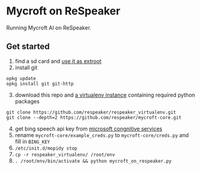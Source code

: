Mycroft on ReSpeaker
====================

Running Mycroft AI on ReSpeaker.

## Get started
1. find a sd card and [use it as extroot](https://github.com/respeaker/get_started_with_respeaker/blob/master/QuickStart.md#use-sd-card-to-extend-storage)
2. install git

  ```
  opkg update
  opkg install git git-http
  ```

3. download this repo and [a virtualenv instance](https://github.com/respeaker/respeaker_virtualenv) containing required python packages

  ```
  git clone https://github.com/respeaker/respeaker_virtualenv.git
  git clone --depth=2 https://github.com/respeaker/mycroft-core.git
  ```

4. get bing speech api key from [microsoft congnitive services](https://www.microsoft.com/cognitive-services/en-us/speech-api)
5. rename `mycroft-core/example_creds.py` to `mycroft-core/creds.py` and fill in `BING_KEY`
6. `/etc/init.d/mopidy stop`
7. `cp -r respeaker_virtualenv/ /root/env`
8. `. /root/env/bin/activate && python mycroft_on_respeaker.py`
